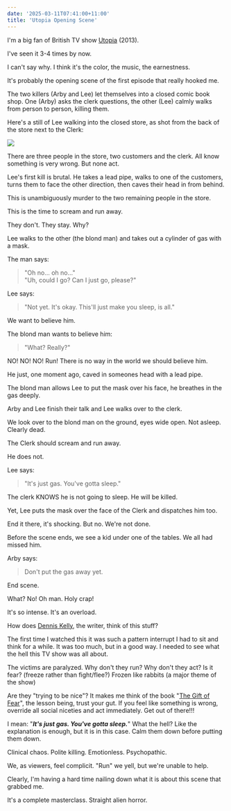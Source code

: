```yaml
---
date: '2025-03-11T07:41:00+11:00'
title: 'Utopia Opening Scene'
---
```


I'm a big fan of British TV show [Utopia](https://en.wikipedia.org/wiki/Utopia_(British_TV_series)) (2013).

I've seen it 3-4 times by now.

I can't say why. I think it's the color, the music, the earnestness.

It's probably the opening scene of the first episode that really hooked me.

The two killers (Arby and Lee) let themselves into a closed comic book shop. One (Arby) asks the clerk questions, the other (Lee) calmly walks from person to person, killing them.

Here's a still of Lee walking into the closed store, as shot from the back of the store next to the Clerk:

![](/blog/pics/utopia-opening.jpg)

There are three people in the store, two customers and the clerk. All know something is very wrong. But none act.

Lee's first kill is brutal. He takes a lead pipe, walks to one of the customers, turns them to face the other direction, then caves their head in from behind.

This is unambiguously murder to the two remaining people in the store.

This is the time to scream and run away.

They don't. They stay. Why?

Lee walks to the other (the blond man) and takes out a cylinder of gas with a mask.

The man says:

> "Oh no... oh no..."\
> "Uh, could I go? Can I just go, please?"

Lee says:

> "Not yet. It's okay. This'll just make you sleep, is all."

We want to believe him.

The blond man wants to believe him:

> "What? Really?"

NO! NO! NO! Run! There is no way in the world we should believe him.

He just, one moment ago, caved in someones head with a lead pipe.

The blond man allows Lee to put the mask over his face, he breathes in the gas deeply.

Arby and Lee finish their talk and Lee walks over to the clerk.

We look over to the blond man on the ground, eyes wide open. Not asleep. Clearly dead.

The Clerk should scream and run away.

He does not.

Lee says:

> "It's just gas. You've gotta sleep."

The clerk KNOWS he is not going to sleep. He will be killed.

Yet, Lee puts the mask over the face of the Clerk and dispatches him too.

End it there, it's shocking. But no. We're not done.

Before the scene ends, we see a kid under one of the tables. We all had missed him.

Arby says:

> Don't put the gas away yet.

End scene.

What? No! Oh man. Holy crap!

It's so intense. It's an overload.

How does [Dennis Kelly](https://en.wikipedia.org/wiki/Dennis_Kelly), the writer, think of this stuff?

The first time I watched this it was such a pattern interrupt I had to sit and think for a while. It was too much, but in a good way. I needed to see what the hell this TV show was all about.

The victims are paralyzed. Why don't they run? Why don't they act? Is it fear? (freeze rather than fight/flee?) Frozen like rabbits (a major theme of the show)

Are they "trying to be nice"? It makes me think of the book "[The Gift of Fear](https://www.goodreads.com/book/show/56465.The_Gift_of_Fear)", the lesson being, trust your gut. If you feel like something is wrong, override all social niceties and act immediately. Get out of there!!!

I mean: "**_It's just gas. You've gotta sleep._**" What the hell? Like the explanation is enough, but it is in this case. Calm them down before putting them down.

Clinical chaos. Polite killing. Emotionless. Psychopathic.

We, as viewers, feel complicit. "Run" we yell, but we're unable to help.

Clearly, I'm having a hard time nailing down what it is about this scene that grabbed me.

It's a complete masterclass. Straight alien horror.
